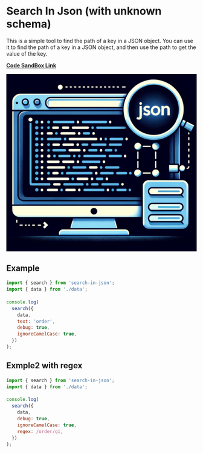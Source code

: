 # Search In Json (with unknown schema)

This is a simple tool to find the path of a key in a JSON object. You can use it to find the path of a key in a JSON object, and then use the path to get the value of the key.

**[Code SandBox Link](https://codesandbox.io/s/search-in-json-d2x8qs?file=/src/App.js)**

![logo](./screenshot.png)

## Example

```js
import { search } from 'search-in-json';
import { data } from './data';

console.log(
  search({
    data,
    text: 'order',
    debug: true,
    ignoreCamelCase: true,
  })
);

```
## Exmple2 with regex


```js
import { search } from 'search-in-json';
import { data } from './data';

console.log(
  search({
    data,
    debug: true,
    ignoreCamelCase: true,
    regex: /order/gi,
  })
);

```
